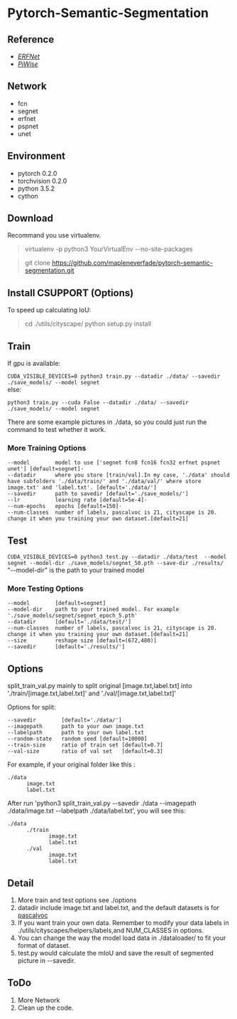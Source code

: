 # Pytorch-Semantic-Segmentation 
## Reference
- *[ERFNet](https://github.com/Eromera/erfnet_pytorch)*
- *[PiWise](https://github.com/bodokaiser/piwise)*
## Network
- fcn
- segnet
- erfnet
- pspnet
- unet
## Environment
- pytorch 0.2.0
- torchvision 0.2.0
- python 3.5.2  
- cython

## Download
Recommand you use virtualenv.
> virtualenv -p python3 YourVirtualEnv --no-site-packages  

> git clone https://github.com/mapleneverfade/pytorch-semantic-segmentation.git  
## Install CSUPPORT (Options)
To speed up calculating IoU:
> cd ./utils/cityscape/
> python setup.py install
## Train 
 If gpu is available:  
 
 `CUDA_VISIBLE_DEVICES=0 python3 train.py --datadir ./data/ --savedir ./save_models/ --model segnet`  
 else:  
 
 `python3 train.py --cuda False --datadir ./data/ --savedir ./save_models/ --model segnet`  
 
 There are some example pictures in ./data, so you could just run the command to test whether it  work.
### More Training Options
    --model        model to use ['segnet fcn8 fcn16 fcn32 erfnet pspnet unet'] [default=segnet]·
    --datadir      where you store [train/val].In my case, './data' should have subfolders './data/train/' and './data/val/' where store image.txt' and 'label.txt'. [default='./data/']
    --savedir      path to savedir [default='./save_models/']
    --lr           learning rate [default=5e-4]·
    --num-epochs   epochs [default=150]·
    --num-classes  number of labels, pascalvoc is 21, cityscape is 20. change it when you training your own dataset.[default=21] 

## Test
 `CUDA_VISIBLE_DEVICES=0 python3 test.py --datadir ./data/test  --model segnet --model-dir ./save_models/segnet_50.pth --save-dir ./results/`  
 "--model-dir" is the path to your trained model
### More Testing Options
    --model        [default=segnet]
    --model-dir    path to your trained model. For example './save_models/segnet/segnet_epoch_5.pth'
    --datadir      [default='./data/test/']
    --num-classes  number of labels, pascalvoc is 21, cityscape is 20. change it when you training your own dataset.[default=21]
    --size         reshape size [default=(672,480)]
    --savedir      [default='./results/']
## Options
split_train_val.py mainly to split original [image.txt,label.txt] into './train/[image.txt,label.txt]' and './val/[image.txt,label.txt]'  

Options for split:  

    --savedir        [default='./data/']
    --imagepath      path to your own image.txt
    --labelpath      path to your own label.txt
    --random-state   random seed [default=10000]
    --train-size     ratio of train set [default=0.7]
    --val-size       ratio of val set   [default=0.3]
For example, if your original folder like this :  

    ./data
          image.txt
          label.txt
After run 'python3 split_train_val.py --savedir ./data --imagepath ./data/image.txt --labelpath ./data/label.txt', you will see this:  

    ./data
          ./train
                 image.txt
                 label.txt
          ./val   
                 image.txt
                 label.txt
                                                      
## Detail
1. More train and test options see ./options
2. datadir include image.txt and label.txt, and the default datasets is for [pascalvoc](http://host.robots.ox.ac.uk/pascal/VOC/voc2012/segexamples/index.html)
3. If you want train your own data. Remember to modify your data labels in ./utils/cityscapes/helpers/labels,and NUM_CLASSES in options.
4. You can change the way the model load data in ./dataloader/ to fit your format of dataset. 
5. test.py would calculate the mIoU and save the result of segmented picture in --savedir.

## ToDo
1. More Network
2. Clean up the code.
